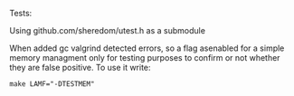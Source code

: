 Tests:

Using github.com/sheredom/utest.h as a submodule

When added gc valgrind detected errors, so a flag asenabled for a
simple memory managment only for testing purposes to confirm or
not whether they are false positive. To use it write:


```
make LAMF="-DTESTMEM"
```
